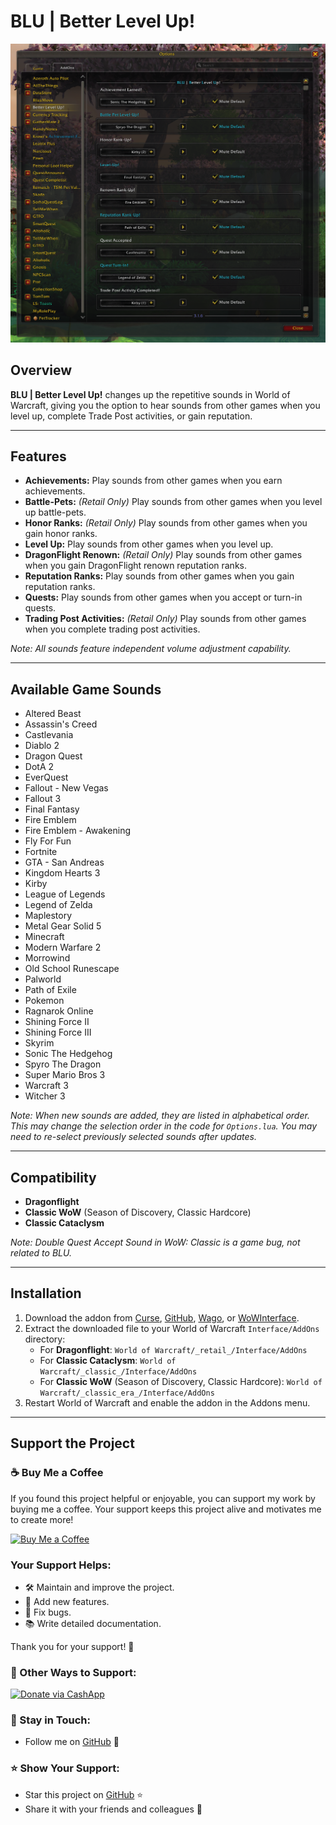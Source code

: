 # BLU | Better Level Up!

![](https://github.com/donniedice/BLU/blob/main/images/preview.png)

## Overview
**BLU | Better Level Up!** changes up the repetitive sounds in World of Warcraft, giving you the option to hear sounds from other games when you level up, complete Trade Post activities, or gain reputation.

---

## Features
- **Achievements:** Play sounds from other games when you earn achievements.
- **Battle-Pets:** *(Retail Only)* Play sounds from other games when you level up battle-pets.
- **Honor Ranks:** *(Retail Only)* Play sounds from other games when you gain honor ranks.
- **Level Up:** Play sounds from other games when you level up.
- **DragonFlight Renown:** *(Retail Only)* Play sounds from other games when you gain DragonFlight renown reputation ranks.
- **Reputation Ranks:** Play sounds from other games when you gain reputation ranks.
- **Quests:** Play sounds from other games when you accept or turn-in quests.
- **Trading Post Activities:** *(Retail Only)* Play sounds from other games when you complete trading post activities.

*Note: All sounds feature independent volume adjustment capability.*

---

## Available Game Sounds
- Altered Beast
- Assassin's Creed
- Castlevania
- Diablo 2
- Dragon Quest
- DotA 2
- EverQuest
- Fallout - New Vegas
- Fallout 3
- Final Fantasy
- Fire Emblem
- Fire Emblem - Awakening
- Fly For Fun
- Fortnite
- GTA - San Andreas
- Kingdom Hearts 3
- Kirby
- League of Legends
- Legend of Zelda
- Maplestory
- Metal Gear Solid 5
- Minecraft
- Modern Warfare 2
- Morrowind
- Old School Runescape
- Palworld
- Path of Exile
- Pokemon
- Ragnarok Online
- Shining Force II
- Shining Force III
- Skyrim
- Sonic The Hedgehog
- Spyro The Dragon
- Super Mario Bros 3
- Warcraft 3
- Witcher 3

*Note: When new sounds are added, they are listed in alphabetical order. This may change the selection order in the code for `Options.lua`. You may need to re-select previously selected sounds after updates.*

---

## Compatibility
- **Dragonflight**
- **Classic WoW** (Season of Discovery, Classic Hardcore)
- **Classic Cataclysm**

*Note: Double Quest Accept Sound in WoW: Classic is a game bug, not related to BLU.*

---

## Installation
1. Download the addon from [Curse](https://www.curseforge.com/wow/addons/blu-better-level-up), [GitHub](https://github.com/donniedice/BLU), [Wago](https://addons.wago.io/addons/blu), or [WoWInterface](https://www.wowinterface.com/downloads/info26465-BLU-BetterLevelUp.html).
2. Extract the downloaded file to your World of Warcraft `Interface/AddOns` directory:
   - For **Dragonflight**: `World of Warcraft/_retail_/Interface/AddOns`
   - For **Classic Cataclysm**: `World of Warcraft/_classic_/Interface/AddOns`
   - For **Classic WoW** (Season of Discovery, Classic Hardcore): `World of Warcraft/_classic_era_/Interface/AddOns`
3. Restart World of Warcraft and enable the addon in the Addons menu.

---

## Support the Project

### ☕️ Buy Me a Coffee
If you found this project helpful or enjoyable, you can support my work by buying me a coffee. Your support keeps this project alive and motivates me to create more!

[![Buy Me a Coffee](https://img.shields.io/badge/☕️-Buy%20Me%20a%20Coffee-orange?style=flat-square&logo=buy-me-a-coffee)](https://www.buymeacoffee.com/donniedice)

### Your Support Helps:
- 🛠️ Maintain and improve the project.
- 🚀 Add new features.
- 🐛 Fix bugs.
- 📚 Write detailed documentation.

Thank you for your support! 🙏

### 💸 Other Ways to Support:
[![Donate via CashApp](https://img.shields.io/static/v1?label=Donate&message=CashApp&color=brightgreen)](https://bit.ly/3fyxxSU)

### 💬 Stay in Touch:
- Follow me on [GitHub](https://github.com/donniedice) 🐙

### ⭐️ Show Your Support:
- Star this project on [GitHub](https://github.com/donniedice/BLU) ⭐️
- Share it with your friends and colleagues 📢

